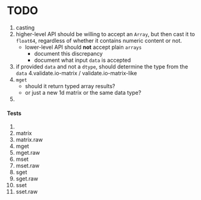 TODO
====

1. casting
2. higher-level API should be willing to accept an `Array`, but then cast it to `float64`, regardless of whether it contains numeric content or not.
	- lower-level API should __not__ accept plain `arrays`
		-	document this discrepancy
		-	document what input `data` is accepted 
3. if provided `data` and not a `dtype`, should determine the type from the `data`
4.validate.io-matrix / validate.io-matrix-like
5. `mget`
	-	should it return typed array results?
	-	or just a new 1d matrix or the same data type?
6. 



#### Tests

1. 
2. matrix
3. matrix.raw
4. mget
5. mget.raw
6. mset
7. mset.raw
8. sget
9. sget.raw
10. sset
11. sset.raw

